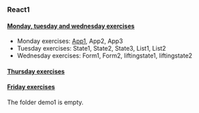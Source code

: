 ### React1

#### [Monday, tuesday and wednesday exercises](./monday-wednesday)
* Monday exercises: [App1](./monday-wednesday/App1.js), App2, App3
* Tuesday exercises: State1, State2, State3, List1, List2
* Wednesday exercises: Form1, Form2, liftingstate1, liftingstate2
#### [Thursday exercises](./thursday)
#### [Friday exercises](./friday)
The folder demo1 is empty.
